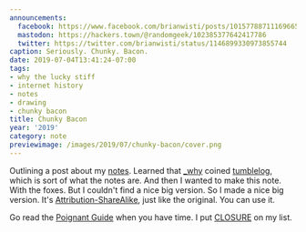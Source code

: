 ```yaml
---
announcements:
  facebook: https://www.facebook.com/brianwisti/posts/10157788711169665
  mastodon: https://hackers.town/@randomgeek/102385377642417786
  twitter: https://twitter.com/brianwisti/status/1146899330973855744
caption: Seriously. Chunky. Bacon.
date: 2019-07-04T13:41:24-07:00
tags:
- why the lucky stiff
- internet history
- notes
- drawing
- chunky bacon
title: Chunky Bacon
year: '2019'
category: note
previewimage: /images/2019/07/chunky-bacon/cover.png
---
```


Outlining a post about my [notes][]. Learned that [_why][] coined [tumblelog][],
which is sort of what the notes are. And then I wanted to make this note.
With the foxes. But I couldn't find a nice big version. So I made a nice big
version. It's [Attribution-ShareAlike][], just like the original. You can use
it.

[notes]: /note
[Attribution-ShareAlike]: https://creativecommons.org/licenses/by-sa/2.5/

[_why]: https://en.wikipedia.org/wiki/Why_the_lucky_stiff
[tumblelog]: https://web.archive.org/web/20090227060058/http://redhanded.hobix.com/inspect/tumbleloggingAssortedLarvae.html

Go read the [Poignant Guide][] when you have time. I put [CLOSURE][] on my list.

[Poignant Guide]: https://poignant.guide/
[CLOSURE]: https://github.com/steveklabnik/CLOSURE
